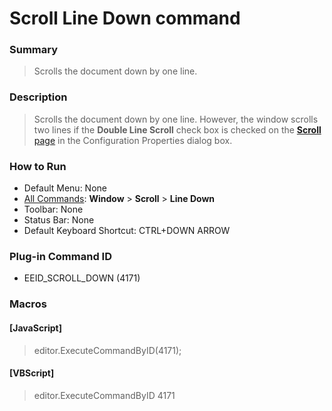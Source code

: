 # Scroll Line Down command

### Summary

> Scrolls the document down by one line.

### Description

> Scrolls the document down by one line. However, the window scrolls two lines if the
> **Double Line Scroll** check box is checked on the
> [**Scroll** page](../../dlg/properties/scroll/index) in the Configuration Properties dialog box.

### How to Run

- Default Menu: None
- [All Commands](../tools/all_commands): **Window** \> **Scroll** \> **Line Down**
- Toolbar: None
- Status Bar: None
- Default Keyboard Shortcut: CTRL+DOWN ARROW

### Plug-in Command ID

- EEID\_SCROLL\_DOWN (4171)

### Macros

#### \[JavaScript\]

> editor.ExecuteCommandByID(4171);

#### \[VBScript\]

> editor.ExecuteCommandByID 4171
